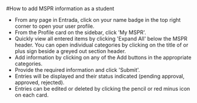 #How to add MSPR information as a student
* From any page in Entrada, click on your name badge in the top right corner to open your user profile.
* From the Profile card on the sidebar, click 'My MSPR'.  
* Quickly view all entered items by clicking 'Expand All' below the MSPR header.  You can open individual categories by clicking on the title of or plus sign beside a greyed out section header.
* Add information by clicking on any of the Add buttons in the appropriate categories.  
* Provide the required information and click 'Submit'.
* Entries will be displayed and their status indicated (pending approval, approved, rejected).   
* Entries can be edited or deleted by clicking the pencil or red minus icon on each card.
